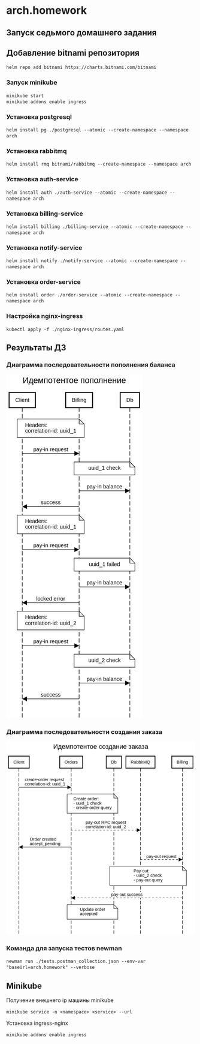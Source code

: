 # arch.homework

## Запуск седьмого домашнего задания

## Добавление bitnami репозитория

```
helm repo add bitnami https://charts.bitnami.com/bitnami
```

### Запуск minikube

```
minikube start
minikube addons enable ingress
```

### Установка postgresql

```
helm install pg ./postgresql --atomic --create-namespace --namespace arch
```

### Установка rabbitmq

```
helm install rmq bitnami/rabbitmq --create-namespace --namespace arch
```


### Установка auth-service

```
helm install auth ./auth-service --atomic --create-namespace --namespace arch
```


### Установка billing-service

```
helm install billing ./billing-service --atomic --create-namespace --namespace arch
```

### Установка notify-service

```
helm install notify ./notify-service --atomic --create-namespace --namespace arch
```

### Установка order-service

```
helm install order ./order-service --atomic --create-namespace --namespace arch
```


### Настройка nginx-ingress

```
kubectl apply -f ./nginx-ingress/routes.yaml
```

## Результаты ДЗ

### Диаграмма последовательности пополнения баланса

![Пополнение баланса](pay-in.png "Идемпотентное пополнение баланса")

### Диаграмма последовательности создания заказа

![Создание заказа](create-order.png "Идемпотентное создание заказа")

### Команда для запуска тестов newman

```
newman run ./tests.postman_collection.json --env-var "baseUrl=arch.homework" --verbose
```

## Minikube

Получение внешнего ip машины minikube
```
minikube service -n <namespace> <service> --url
```

Установка ingress-nginx
```
minikube addons enable ingress
```
